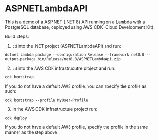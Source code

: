 # ASPNETLambdaAPI

This is a demo of a ASP.NET (.NET 8) API running on a Lambda with a PostgreSQL database, deployed using AWS CDK (Cloud Development Kit)

Build Steps:

1. `cd` into the .NET project (ASPNETLambdaAPI) and run:
```
dotnet lambda package --configuration Release --framework net8.0 --output-package bin/Release/net8.0/ASPNETLambdaApi.zip
```

2. `cd` into the AWS CDK infrastrucutre project and run:
```
cdk bootstrap
```
If you do not have a default AWS profile, you can specify the profile as such:

```
cdk bootstrap --profile MyUser-Profile
```

3. In the AWS CDK infrastructure project run:
```
cdk deploy
```
If you do not have a default AWS profile, specify the profile in the same manner as the step above
